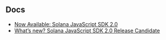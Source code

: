 ## Docs

- [Now Available: Solana JavaScript SDK 2.0](https://www.anza.xyz/blog/solana-web3-js-2-release)
- [What’s new? Solana JavaScript SDK 2.0 Release Candidate](https://www.anza.xyz/blog/solana-web3-js-2-release-candidate)
